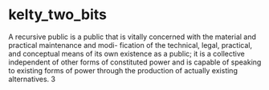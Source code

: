 # kelty_two_bits

A recursive public is a public that is vitally concerned with the material and practical maintenance and modi- fication of the technical, legal, practical, and conceptual means of its own existence as a public; it is a collective independent of other forms of constituted power and is capable of speaking to existing forms of power through the production of actually existing alternatives. 3